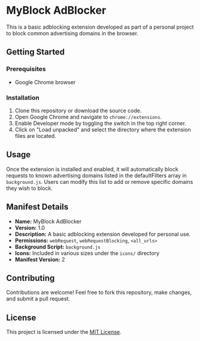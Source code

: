 # MyBlock AdBlocker

This is a basic adblocking extension developed as part of a personal project to block common advertising domains in the browser.

## Getting Started

### Prerequisites

- Google Chrome browser

### Installation

1. Clone this repository or download the source code.
2. Open Google Chrome and navigate to `chrome://extensions`.
3. Enable Developer mode by toggling the switch in the top right corner.
4. Click on "Load unpacked" and select the directory where the extension files are located.

## Usage

Once the extension is installed and enabled, it will automatically block requests to known advertising domains listed in the defaultFilters array in `background.js`. Users can modify this list to add or remove specific domains they wish to block.

## Manifest Details

- **Name:** MyBlock AdBlocker
- **Version:** 1.0
- **Description:** A basic adblocking extension developed for personal use.
- **Permissions:** `webRequest`, `webRequestBlocking`, `<all_urls>`
- **Background Script:** `background.js`
- **Icons:** Included in various sizes under the `icons/` directory
- **Manifest Version:** 2

## Contributing

Contributions are welcome! Feel free to fork this repository, make changes, and submit a pull request.

## License

This project is licensed under the [MIT License](LICENSE).
